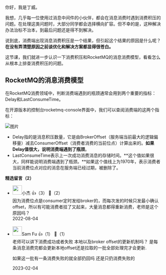 你好，我是丁威。

我想，几乎每一位使用过消息中间件的小伙伴，都会在消息消费时遇到消费积压的问题。在处理这类问题时，大部分同学都会选择横向扩容。但不幸的是，这种解决办法治标不治本，到最后问题还是得不到解决。

说到底，消费端出现消息消费积压是一个结果，但引起这个结果的原因是什么呢？**在没有弄清楚原因之前谈优化和解决方案都显得很苍白。**

这节课，我们就进一步认识一下消费积压和RocketMQ的消息消费模型，看看怎么从根本上排查消费积压的问题。

## RocketMQ的消息消费模型

在RocketMQ消费领域中，判断消费端遇到的瓶颈通常会用到两个重要的指标：Delay和LastConsumeTime。

在开源版本的控制台rocketmq-console界面中，我们可以查阅消费端的这两个指标：

![图片](https://static001.geekbang.org/resource/image/yy/07/yy0cf8266e7c6c1cb8cfa7caf7562207.png?wh=1039x692)

- Delay指的是消息积压数量，它是由BrokerOffset（服务端当前最大的逻辑偏移量）减去ConsumerOffset（消费者消费的当前位点）计算出来的。**如果Delay值很大，说明消费端遇到了瓶颈**。
- LastConsumeTime表示上一次成功消费消息的存储时间。**这个值如果很大，同样能说明消费端遇到了瓶颈。**如果这个值线上为1970年，表示消费者当前消费位点对应的消息在服务端已经过期，被删除了。
<div><strong>精选留言（2）</strong></div><ul>
<li><img src="https://static001.geekbang.org/account/avatar/00/11/ce/79/673f4268.jpg" width="30px"><span>小杰</span> 👍（3） 💬（2）<div>因为消费位点是consumer定时发给broker的，而每次发的时候只发最小确认offset，所以有可能消费者挂了又起来，大量消息都得重新消费，老师是这个原因吗？</div>2022-08-04</li><br/><li><img src="https://static001.geekbang.org/account/avatar/00/10/fa/64/457325e6.jpg" width="30px"><span>Sam Fu</span> 👍（1） 💬（1）<div>老师可以讲下消费成功或者失败 本地以及broker offset的更新机制吗？
是每条消息消费完都会更新本地offset还是拉取的一批全部处理完才会更新.

如果这一批有一条消费失败的就全部扔回吗 还是只扔消费失败的</div>2023-02-04</li><br/>
</ul>